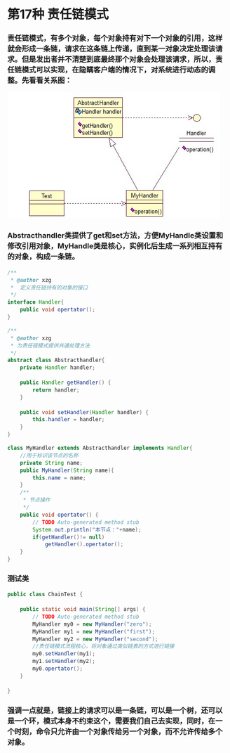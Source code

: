 # 第17种 责任链模式
### 责任链模式，有多个对象，每个对象持有对下一个对象的引用，这样就会形成一条链，请求在这条链上传递，直到某一对象决定处理该请求。但是发出者并不清楚到底最终那个对象会处理该请求，所以，责任链模式可以实现，在隐瞒客户端的情况下，对系统进行动态的调整。先看看关系图：
![责任链模式](/java23种设计模式/img/chain.png)
### Abstracthandler类提供了get和set方法，方便MyHandle类设置和修改引用对象，MyHandle类是核心，实例化后生成一系列相互持有的对象，构成一条链。
```java  
/**
 * @author xzg
 *	定义责任链持有的对象的接口
 */
interface Handler{
	public void opertator();
}
```
```java
/**
 * @author xzg
 * 为责任链模式提供共通处理方法
 */
abstract class Abstracthandler{
	private Handler handler;

	public Handler getHandler() {
		return handler;
	}

	public void setHandler(Handler handler) {
		this.handler = handler;
	}
}
```
```java
class MyHandler extends Abstracthandler implements Handler{
	//用于标识该节点的名称
	private String name;
	public MyHandler(String name){
		this.name = name;
	}
	/**
	 * 节点操作
	 */
	public void opertator() {
		// TODO Auto-generated method stub
		System.out.println("本节点："+name);
		if(getHandler()!= null)
			getHandler().opertator();
	}
}
```
### 测试类
```java
public class ChainTest {

	public static void main(String[] args) {
		// TODO Auto-generated method stub
		MyHandler my0 = new MyHandler("zero");
		MyHandler my1 = new MyHandler("first");
		MyHandler my2 = new MyHandler("second");
		//责任链模式流程核心，将对象通过类似链表的方式进行链接
		my0.setHandler(my1);
		my1.setHandler(my2);
		my0.opertator();
	}

}
```
### 强调一点就是，链接上的请求可以是一条链，可以是一个树，还可以是一个环，模式本身不约束这个，需要我们自己去实现，同时，在一个时刻，命令只允许由一个对象传给另一个对象，而不允许传给多个对象。
